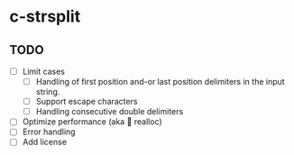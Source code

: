 # c-strsplit

## TODO
- [ ] Limit cases
  - [ ] Handling of first position and-or last position delimiters in the input string.
  - [ ] Support escape characters
  - [ ] Handling consecutive double delimiters
- [ ] Optimize performance (aka :wave: realloc)
- [ ] Error handling
- [ ] Add license
